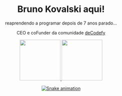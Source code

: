 <h1 align="center" >Bruno Kovalski aqui! </h1>
    <div align="center">
    <p>reaprendendo a programar depois de 7 anos parado...</p>
    <p>CEO e coFunder da comunidade <a href="https://decodefy.com.br" target="_blank">deCodefy</a></p>
</div>

<div align="center">
    <a href="https://github.com/kovalski96">
    <img height="130em" src="https://github-readme-stats.vercel.app/api?username=kovalski96&show_icons=true&theme=dark&include_all_commits=true&count_private=true"/>
    <img height="130em" src="https://github-readme-stats.vercel.app/api/top-langs/?username=kovalski96&layout=compact&langs_count=7&theme=dark"/>
</div>
  
<div align="center">
  
 ![Snake animation](https://github.com/kovalski96/kovalski96/blob/output/github-contribution-grid-snake.svg)
  
</div>

 <style>
    h1{
        fonte-size: 10px; 
    }   
 </style>
